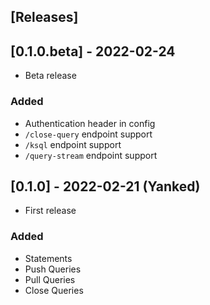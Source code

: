 ## [Releases]

## [0.1.0.beta] - 2022-02-24

- Beta release

### Added

- Authentication header in config
- `/close-query` endpoint support
- `/ksql` endpoint support
- `/query-stream` endpoint support

## [0.1.0] - 2022-02-21 (Yanked)

- First release

### Added

- Statements
- Push Queries
- Pull Queries
- Close Queries
